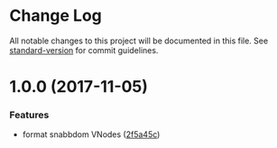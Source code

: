 # Change Log

All notable changes to this project will be documented in this file. See [standard-version](https://github.com/conventional-changelog/standard-version) for commit guidelines.

<a name="1.0.0"></a>
# 1.0.0 (2017-11-05)


### Features

* format snabbdom VNodes ([2f5a45c](https://github.com/jeysal/pretty-format-snabbdom/commit/2f5a45c))
